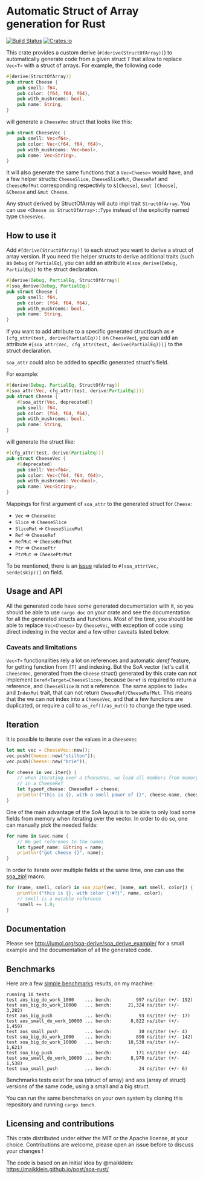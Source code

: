 # Automatic Struct of Array generation for Rust

[![Build Status](https://travis-ci.org/lumol-org/soa-derive.svg?branch=master)](https://travis-ci.org/lumol-org/soa-derive)
[![Crates.io](https://img.shields.io/crates/v/soa_derive.svg)](https://crates.io/crates/soa_derive)

This crate provides a custom derive (`#[derive(StructOfArray)]`) to
automatically generate code from a given struct `T` that allow to replace
`Vec<T>` with a struct of arrays. For example, the following code

```rust
#[derive(StructOfArray)]
pub struct Cheese {
    pub smell: f64,
    pub color: (f64, f64, f64),
    pub with_mushrooms: bool,
    pub name: String,
}
```

will generate a `CheeseVec` struct that looks like this:

```rust
pub struct CheeseVec {
    pub smell: Vec<f64>,
    pub color: Vec<(f64, f64, f64)>,
    pub with_mushrooms: Vec<bool>,
    pub name: Vec<String>,
}
```

It will also generate the same functions that a `Vec<Cheese>` would have, and a
few helper structs: `CheeseSlice`, `CheeseSliceMut`, `CheeseRef` and
`CheeseRefMut` corresponding respectivly to `&[Cheese]`, `&mut [Cheese]`,
`&Cheese` and `&mut Cheese`.

Any struct derived by StructOfArray will auto impl trait `StructOfArray`.
You can use `<Cheese as StructOfArray>::Type` instead of the explicitly named type `CheeseVec`.

## How to use it

Add `#[derive(StructOfArray)]` to each struct you want to derive a struct of
array version. If you need the helper structs to derive additional traits (such
as `Debug` or `PartialEq`), you can add an attribute `#[soa_derive(Debug,
PartialEq)]` to the struct declaration.

```rust
#[derive(Debug, PartialEq, StructOfArray)]
#[soa_derive(Debug, PartialEq)]
pub struct Cheese {
    pub smell: f64,
    pub color: (f64, f64, f64),
    pub with_mushrooms: bool,
    pub name: String,
}
```

If you want to add attribute to a specific generated struct(such as
`#[cfg_attr(test, derive(PartialEq))]` on `CheeseVec`), you can add an
attribute `#[soa_attr(Vec, cfg_attr(test, derive(PartialEq)))]` to the
struct declaration.

`soa_attr` could also be added to specific generated struct's field.

For example:

```rust
#[derive(Debug, PartialEq, StructOfArray)]
#[soa_attr(Vec, cfg_attr(test, derive(PartialEq)))]
pub struct Cheese {
    #[soa_attr(Vec, deprecated)]
    pub smell: f64,
    pub color: (f64, f64, f64),
    pub with_mushrooms: bool,
    pub name: String,
}
```

will generate the struct like:

```rust
#[cfg_attr(test, derive(PartialEq))]
pub struct CheeseVec {
    #[deprecated]
    pub smell: Vec<f64>,
    pub color: Vec<(f64, f64, f64)>,
    pub with_mushrooms: Vec<bool>,
    pub name: Vec<String>,
}
```


Mappings for first argument of ``soa_attr`` to the generated struct for ``Cheese``:
* `Vec` => `CheeseVec`
* `Slice` => `CheeseSlice`
* `SliceMut` => `CheeseSliceMut`
* `Ref` => `CheeseRef`
* `RefMut` => `CheeseRefMut`
* `Ptr` => `CheesePtr`
* `PtrMut` => `CheesePtrMut`


To be mentioned, there is an [issue](https://github.com/lumol-org/soa-derive/issues/44) related to `#[soa_attr(Vec, serde(skip))]` on field.

## Usage and API

All the generated code have some generated documentation with it, so you
should be able to use `cargo doc` on your crate and see the documentation
for all the generated structs and functions.
Most of the time, you should be able to replace `Vec<Cheese>` by
`CheeseVec`, with exception of code using direct indexing in the vector and
a few other caveats listed below.

### Caveats and limitations

`Vec<T>` functionalities rely a lot on references and automatic *deref* feature,
for getting function from `[T]` and indexing. But the SoA vector (let's call it
`CheeseVec`, generated from the `Cheese` struct) generated by this crate can not
implement `Deref<Target=CheeseSlice>`, because `Deref` is required to return a
reference, and `CheeseSlice` is not a reference. The same applies to `Index` and
`IndexMut` trait, that can not return `CheeseRef/CheeseRefMut`.  This means that
the we can not index into a `CheeseVec`, and that a few functions are
duplicated, or require a call to `as_ref()/as_mut()` to change the type used.

## Iteration

It is possible to iterate over the values in a `CheeseVec`

```rust
let mut vec = CheeseVec::new();
vec.push(Cheese::new("stilton"));
vec.push(Cheese::new("brie"));

for cheese in vec.iter() {
    // when iterating over a CheeseVec, we load all members from memory
    // in a CheeseRef
    let typeof_cheese: CheeseRef = cheese;
    println!("this is {}, with a smell power of {}", cheese.name, cheese.smell);
}
```
One of the main advantage of the SoA layout is to be able to only load some
fields from memory when iterating over the vector. In order to do so, one
can manually pick the needed fields:

```rust
for name in &vec.name {
    // We get referenes to the names
    let typeof_name: &String = name;
    println!("got cheese {}", name);
}
```

In order to iterate over multiple fields at the same time, one can use the
[soa_zip!](https://docs.rs/soa_derive/*/soa_derive/macro.soa_zip.html) macro.

```rust
for (name, smell, color) in soa_zip!(vec, [name, mut smell, color]) {
    println!("this is {}, with color {:#?}", name, color);
    // smell is a mutable reference
    *smell += 1.0;
}
```

## Documentation

Please see http://lumol.org/soa-derive/soa_derive_example/ for a small
example and the documentation of all the generated code.

## Benchmarks

Here are a few [simple benchmarks](benches/soa.rs) results, on my machine:

```
running 10 tests
test aos_big_do_work_1000    ... bench:         997 ns/iter (+/- 192)
test aos_big_do_work_10000   ... bench:      21,324 ns/iter (+/- 3,282)
test aos_big_push            ... bench:          93 ns/iter (+/- 17)
test aos_small_do_work_10000 ... bench:       8,822 ns/iter (+/- 1,459)
test aos_small_push          ... bench:          10 ns/iter (+/- 4)
test soa_big_do_work_1000    ... bench:         890 ns/iter (+/- 142)
test soa_big_do_work_10000   ... bench:      10,538 ns/iter (+/- 1,621)
test soa_big_push            ... bench:         171 ns/iter (+/- 44)
test soa_small_do_work_10000 ... bench:       8,978 ns/iter (+/- 1,538)
test soa_small_push          ... bench:          24 ns/iter (+/- 6)
```

Benchmarks tests exist for soa (struct of array) and aos (array of struct)
versions of the same code, using a small and a big struct.

You can run the same benchmarks on your own system by cloning this repository
and running `cargo bench`.

## Licensing and contributions

This crate distributed under either the MIT or the Apache license, at your
choice. Contributions are welcome, please open an issue before to discuss your
changes !

The code is based on an initial idea by @maikklein:  https://maikklein.github.io/post/soa-rust/
